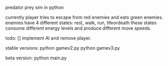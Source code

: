 predator prey sim in python

currently player tries to escape from red enemies and eats green enemies.
enemies have 4 different states: rest, walk, run, lifeordeath
these states consume different energy levels and produce different move speeds.

todo: 
[] implement AI and remove player.


stable versions:
python gamev2.py
python gamev3.py

beta version:
python main.py